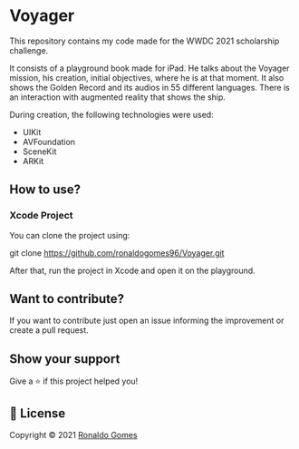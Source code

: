 # Voyager

This repository contains my code made for the WWDC 2021 scholarship challenge.

It consists of a playground book made for iPad. He talks about the Voyager mission, his creation, initial objectives, where he is at that moment. It also shows the Golden Record and its audios in 55 different languages. There is an interaction with augmented reality that shows the ship.

During creation, the following technologies were used: 

- UIKit
- AVFoundation
- SceneKit
- ARKit


## How to use?
### Xcode Project
You can clone the project using:

git clone https://github.com/ronaldogomes96/Voyager.git

After that, run the project in Xcode and open it on the playground.

## Want to contribute?

If you want to contribute just open an issue informing the improvement or create a pull request.

## Show your support

Give a ⭐️ if this project helped you!

## 📝 License

Copyright © 2021 [Ronaldo Gomes](https://github.com/ronaldogomes96)
